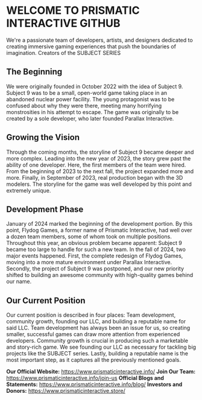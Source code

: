 # WELCOME TO PRISMATIC INTERACTIVE GITHUB
We're a passionate team of developers, artists, and designers dedicated to creating immersive gaming experiences that push the boundaries of imagination. Creators of the SUBJECT SERIES

## The Beginning
We were originally founded in October 2022 with the idea of Subject 9. Subject 9 was to be a small, open-world game taking place in an abandoned nuclear power facility. The young protagonist was to be confused about why they were there, meeting many horrifying monstrosities in his attempt to escape. The game was originally to be created by a sole developer, who later founded Parallax Interactive.

## Growing the Vision
Through the coming months, the storyline of Subject 9 became deeper and more complex. Leading into the new year of 2023, the story grew past the ability of one developer. Here, the first members of the team were hired. From the beginning of 2023 to the next fall, the project expanded more and more. Finally, in September of 2023, real production began with the 3D modelers. The storyline for the game was well developed by this point and extremely unique.

## Development Phase
January of 2024 marked the beginning of the development portion. By this point, Flydog Games, a former name of Prismatic Interactive, had well over a dozen team members, some of whom took on multiple positions. Throughout this year, an obvious problem became apparent: Subject 9 became too large to handle for such a new team. In the fall of 2024, two major events happened. First, the complete redesign of Flydog Games, moving into a more mature environment under Parallax Interactive. Secondly, the project of Subject 9 was postponed, and our new priority shifted to building an awesome community with high-quality games behind our name.

## Our Current Position
Our current position is described in four places: Team development, community growth, founding our LLC, and building a reputable name for said LLC. Team development has always been an issue for us, so creating smaller, successful games can draw more attention from experienced developers. Community growth is crucial in producing such a marketable and story-rich game. We see founding our LLC as necessary for tackling big projects like the SUBJECT series. Lastly, building a reputable name is the most important step, as it captures all the previously mentioned goals.


**Our Official  Website:** https://www.prismaticinteractive.info/
**Join Our Team:** https://www.prismaticinteractive.info/join-us
**Official Blogs and Statements:** https://www.prismaticinteractive.info/blog/
**Investors and Donors:** https://www.prismaticinteractive.store/
